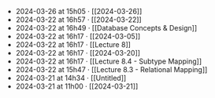 - 2024-03-26 at 15h05 · [[2024-03-26]]
- 2024-03-22 at 16h57 · [[2024-03-22]]
- 2024-03-22 at 16h49 · [[Database Concepts & Design]]
- 2024-03-22 at 16h17 · [[2024-03-05]]
- 2024-03-22 at 16h17 · [[Lecture 8]]
- 2024-03-22 at 16h17 · [[2024-03-20]]
- 2024-03-22 at 16h17 · [[Lecture 8.4 - Subtype Mapping]]
- 2024-03-22 at 15h47 · [[Lecture 8.3 - Relational Mapping]]
- 2024-03-21 at 14h34 · [[Untitled]]
- 2024-03-21 at 11h00 · [[2024-03-21]]
